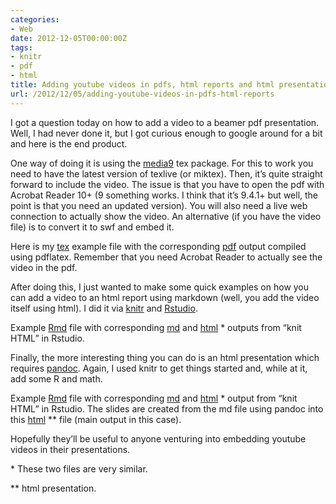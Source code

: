 ```yaml
---
categories:
- Web
date: 2012-12-05T00:00:00Z
tags:
- knitr
- pdf
- html
title: Adding youtube videos in pdfs, html reports and html presentations
url: /2012/12/05/adding-youtube-videos-in-pdfs-html-reports
---
```


<p>I got a question today on how to add a video to a beamer pdf presentation. Well, I had never done it, but I got curious enough to google around for a bit and here is the end product.</p>
<p>One way of doing it is using the <a href="http://www.ctan.org/pkg/media9">media9</a> tex package. For this to work you need to have the latest version of texlive (or miktex). Then, it&#8217;s quite straight forward to include the video. The issue is that you have to open the pdf with Acrobat Reader 10+ (9 something works. I think that it&#8217;s 9.4.1+ but well, the point is that you need an updated version). You will also need a live web connection to actually show the video. An alternative (if you have the video file) is to convert it to swf and embed it. </p>
<p>Here is my <a href="http://www.biostat.jhsph.edu/~lcollado/misc/video_in_beamer/video.tex">tex</a> example file with the corresponding <a href="http://www.biostat.jhsph.edu/~lcollado/misc/video_in_beamer/video.pdf">pdf</a> output compiled using pdflatex. Remember that you need Acrobat Reader to actually see the video in the pdf.</p>
<p>After doing this, I just wanted to make some quick examples on how you can add a video to an html report using markdown (well, you add the video itself using html). I did it via <a href="http://yihui.name/knitr/">knitr</a> and <a href="http://www.rstudio.com/">Rstudio</a>.</p>
<p>Example <a href="http://www.biostat.jhsph.edu/~lcollado/misc/video_in_beamer/video_in_report.Rmd">Rmd</a> file with corresponding <a href="http://www.biostat.jhsph.edu/~lcollado/misc/video_in_beamer/video_in_report.md">md</a> and <a href="http://www.biostat.jhsph.edu/~lcollado/misc/video_in_beamer/video_in_report.html">html</a> * outputs from &#8220;knit HTML&#8221; in Rstudio.</p>
<p>Finally, the more interesting thing you can do is an html presentation which requires <a href="http://johnmacfarlane.net/pandoc/">pandoc</a>. Again, I used knitr to get things started and, while at it, add some R and math.</p>
<p>Example <a href="http://www.biostat.jhsph.edu/~lcollado/misc/video_in_beamer/video_in_web_slides.Rmd">Rmd</a> file with corresponding <a href="http://www.biostat.jhsph.edu/~lcollado/misc/video_in_beamer/video_in_web_slides.md">md</a> and <a href="http://www.biostat.jhsph.edu/~lcollado/misc/video_in_beamer/video_in_web_slides.html">html</a> * output from &#8220;knit HTML&#8221; in Rstudio. The slides are created from the md file using pandoc into this <a href="http://www.biostat.jhsph.edu/~lcollado/misc/video_in_beamer/video_in_web_slides_pre.html">html</a> ** file (main output in this case). </p>
<p>Hopefully they&#8217;ll be useful to anyone venturing into embedding youtube videos in their presentations.</p>
<p>* These two files are very similar.</p>
<p>** html presentation.</p>
